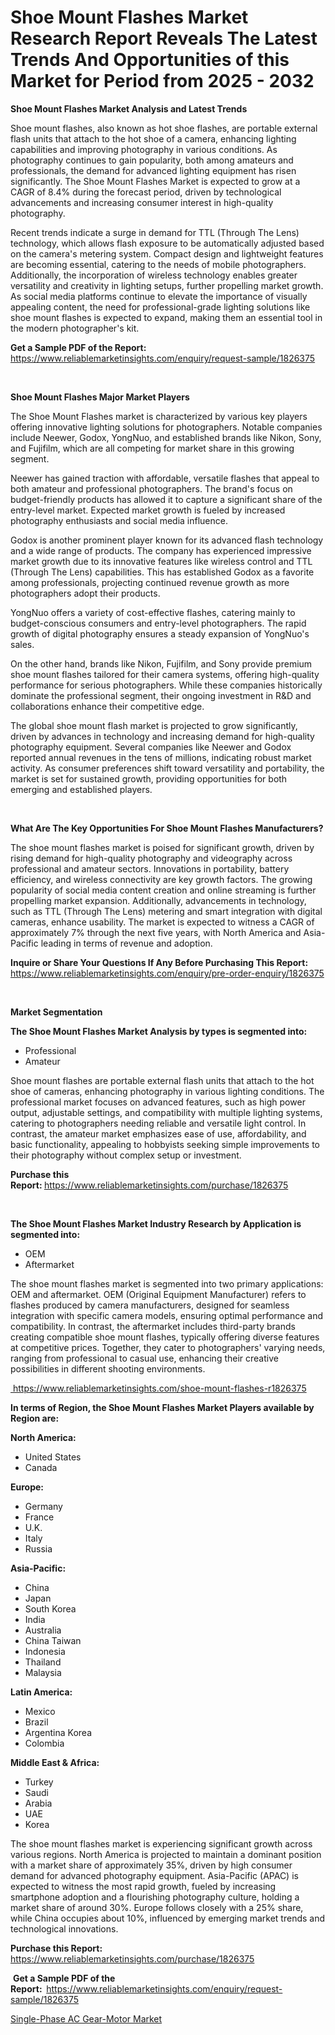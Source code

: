 <p><h1>Shoe Mount Flashes Market Research Report Reveals The Latest Trends And Opportunities of this Market for Period from 2025 - 2032</h1></p><p><strong>Shoe Mount Flashes Market Analysis and Latest Trends</strong></p>
<p><p>Shoe mount flashes, also known as hot shoe flashes, are portable external flash units that attach to the hot shoe of a camera, enhancing lighting capabilities and improving photography in various conditions. As photography continues to gain popularity, both among amateurs and professionals, the demand for advanced lighting equipment has risen significantly. The Shoe Mount Flashes Market is expected to grow at a CAGR of 8.4% during the forecast period, driven by technological advancements and increasing consumer interest in high-quality photography. </p><p>Recent trends indicate a surge in demand for TTL (Through The Lens) technology, which allows flash exposure to be automatically adjusted based on the camera's metering system. Compact design and lightweight features are becoming essential, catering to the needs of mobile photographers. Additionally, the incorporation of wireless technology enables greater versatility and creativity in lighting setups, further propelling market growth. As social media platforms continue to elevate the importance of visually appealing content, the need for professional-grade lighting solutions like shoe mount flashes is expected to expand, making them an essential tool in the modern photographer's kit.</p></p>
<p><strong>Get a Sample PDF of the Report:&nbsp;</strong> <a href="https://www.reliablemarketinsights.com/enquiry/request-sample/1826375?utm_campaign=2744&utm_medium=2&utm_source=Github&utm_content=ia&utm_term=28022025&utm_id=shoe-mount-flashes">https://www.reliablemarketinsights.com/enquiry/request-sample/1826375</a></p>
<p>&nbsp;</p>
<p><strong>Shoe Mount Flashes Major Market Players</strong></p>
<p><p>The Shoe Mount Flashes market is characterized by various key players offering innovative lighting solutions for photographers. Notable companies include Neewer, Godox, YongNuo, and established brands like Nikon, Sony, and Fujifilm, which are all competing for market share in this growing segment.</p><p>Neewer has gained traction with affordable, versatile flashes that appeal to both amateur and professional photographers. The brand's focus on budget-friendly products has allowed it to capture a significant share of the entry-level market. Expected market growth is fueled by increased photography enthusiasts and social media influence.</p><p>Godox is another prominent player known for its advanced flash technology and a wide range of products. The company has experienced impressive market growth due to its innovative features like wireless control and TTL (Through The Lens) capabilities. This has established Godox as a favorite among professionals, projecting continued revenue growth as more photographers adopt their products.</p><p>YongNuo offers a variety of cost-effective flashes, catering mainly to budget-conscious consumers and entry-level photographers. The rapid growth of digital photography ensures a steady expansion of YongNuo's sales.</p><p>On the other hand, brands like Nikon, Fujifilm, and Sony provide premium shoe mount flashes tailored for their camera systems, offering high-quality performance for serious photographers. While these companies historically dominate the professional segment, their ongoing investment in R&D and collaborations enhance their competitive edge.</p><p>The global shoe mount flash market is projected to grow significantly, driven by advances in technology and increasing demand for high-quality photography equipment. Several companies like Neewer and Godox reported annual revenues in the tens of millions, indicating robust market activity. As consumer preferences shift toward versatility and portability, the market is set for sustained growth, providing opportunities for both emerging and established players.</p></p>
<p>&nbsp;</p>
<p><strong>What Are The Key Opportunities For Shoe Mount Flashes Manufacturers?</strong></p>
<p><p>The shoe mount flashes market is poised for significant growth, driven by rising demand for high-quality photography and videography across professional and amateur sectors. Innovations in portability, battery efficiency, and wireless connectivity are key growth factors. The growing popularity of social media content creation and online streaming is further propelling market expansion. Additionally, advancements in technology, such as TTL (Through The Lens) metering and smart integration with digital cameras, enhance usability. The market is expected to witness a CAGR of approximately 7% through the next five years, with North America and Asia-Pacific leading in terms of revenue and adoption.</p></p>
<p><strong>Inquire or Share Your Questions If Any Before Purchasing This Report:</strong> <a href="https://www.reliablemarketinsights.com/enquiry/pre-order-enquiry/1826375?utm_campaign=2744&utm_medium=2&utm_source=Github&utm_content=ia&utm_term=28022025&utm_id=shoe-mount-flashes">https://www.reliablemarketinsights.com/enquiry/pre-order-enquiry/1826375</a></p>
<p>&nbsp;</p>
<p><strong>Market Segmentation</strong></p>
<p><strong>The Shoe Mount Flashes Market Analysis by types is segmented into:</strong></p>
<p><ul><li>Professional</li><li>Amateur</li></ul></p>
<p><p>Shoe mount flashes are portable external flash units that attach to the hot shoe of cameras, enhancing photography in various lighting conditions. The professional market focuses on advanced features, such as high power output, adjustable settings, and compatibility with multiple lighting systems, catering to photographers needing reliable and versatile light control. In contrast, the amateur market emphasizes ease of use, affordability, and basic functionality, appealing to hobbyists seeking simple improvements to their photography without complex setup or investment.</p></p>
<p><strong>Purchase this Report:&nbsp;</strong><a href="https://www.reliablemarketinsights.com/purchase/1826375?utm_campaign=2744&utm_medium=2&utm_source=Github&utm_content=ia&utm_term=28022025&utm_id=shoe-mount-flashes">https://www.reliablemarketinsights.com/purchase/1826375</a></p>
<p>&nbsp;</p>
<p><strong>The Shoe Mount Flashes Market Industry Research by Application is segmented into:</strong></p>
<p><ul><li>OEM</li><li>Aftermarket</li></ul></p>
<p><p>The shoe mount flashes market is segmented into two primary applications: OEM and aftermarket. OEM (Original Equipment Manufacturer) refers to flashes produced by camera manufacturers, designed for seamless integration with specific camera models, ensuring optimal performance and compatibility. In contrast, the aftermarket includes third-party brands creating compatible shoe mount flashes, typically offering diverse features at competitive prices. Together, they cater to photographers' varying needs, ranging from professional to casual use, enhancing their creative possibilities in different shooting environments.</p></p>
<p><a href="https://www.reliablemarketinsights.com/shoe-mount-flashes-r1826375?utm_campaign=2744&utm_medium=2&utm_source=Github&utm_content=ia&utm_term=28022025&utm_id=shoe-mount-flashes">&nbsp;https://www.reliablemarketinsights.com/shoe-mount-flashes-r1826375</a></p>
<p><strong>In terms of Region, the Shoe Mount Flashes Market Players available by Region are:</strong></p>
<p>
    <p> <strong> North America: </strong>
        <ul>
            <li>United States</li>
            <li>Canada</li>
        </ul>
        </p> 
    <p> <strong> Europe: </strong>
        <ul>
            <li>Germany</li>
            <li>France</li>
            <li>U.K.</li>
            <li>Italy</li>
            <li>Russia</li>
        </ul>
        </p> 
    <p> <strong> Asia-Pacific: </strong>
        <ul>
            <li>China</li>
            <li>Japan</li>
            <li>South Korea</li>
            <li>India</li>
            <li>Australia</li>
            <li>China Taiwan</li>
            <li>Indonesia</li>
            <li>Thailand</li>
            <li>Malaysia</li>
        </ul>
        </p> 
    <p> <strong> Latin America: </strong>
        <ul>
            <li>Mexico</li>
            <li>Brazil</li>
            <li>Argentina Korea</li>
            <li>Colombia</li>
        </ul>
        </p> 
    <p> <strong> Middle East & Africa: </strong>
        <ul>
            <li>Turkey</li>
            <li>Saudi</li>
            <li>Arabia</li>
            <li>UAE</li>
            <li>Korea</li>
        </ul>
    </p>
    </p>
<p><p>The shoe mount flashes market is experiencing significant growth across various regions. North America is projected to maintain a dominant position with a market share of approximately 35%, driven by high consumer demand for advanced photography equipment. Asia-Pacific (APAC) is expected to witness the most rapid growth, fueled by increasing smartphone adoption and a flourishing photography culture, holding a market share of around 30%. Europe follows closely with a 25% share, while China occupies about 10%, influenced by emerging market trends and technological innovations.</p></p>
<p><strong>Purchase this Report: </strong><a href="https://www.reliablemarketinsights.com/purchase/1826375?utm_campaign=2744&utm_medium=2&utm_source=Github&utm_content=ia&utm_term=28022025&utm_id=shoe-mount-flashes">https://www.reliablemarketinsights.com/purchase/1826375</a></p>
<p>&nbsp;<strong>Get a Sample PDF of the Report:&nbsp;&nbsp;</strong><a href="https://www.reliablemarketinsights.com/enquiry/request-sample/1826375?utm_campaign=2744&utm_medium=2&utm_source=Github&utm_content=ia&utm_term=28022025&utm_id=shoe-mount-flashes">https://www.reliablemarketinsights.com/enquiry/request-sample/1826375</a></p>
<p><strong></strong></p>
<p><p><a href="https://github.com/boysabotzoc/Market-Research-Report-List-1/blob/main/single-phase-ac-gear-motor-market.md?utm_campaign=2744&utm_medium=2&utm_source=Github&utm_content=ia&utm_term=28022025&utm_id=shoe-mount-flashes">Single-Phase AC Gear-Motor Market</a></p></p>